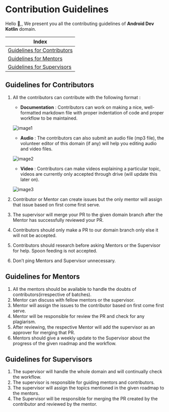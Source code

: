 # Contribution Guidelines

Hello 👋,, We present you all the contributing guidelines of **Android Dev Kotlin** domain.

| Index                                                       |
| ------------------------------------------------------------|
| [Guidelines for Contributors](#guidelines-for-contributors) |
| [Guidelines for Mentors](#guidelines-for-mentors)           |
| [Guidelines for Supervisors](#guidelines-for-supervisors)   |

## Guidelines for Contributors
1. All the contributors can contribute with the following format :
    * **Documentation** : Contributors can work on making a nice, well-formatted markdown file with proper indentation of code and proper workflow to be maintained.
    
    ![image1](https://i.imgur.com/D7MFNy1.png)

    * **Audio** : The contributors can also submit an audio file (mp3 file), the volunteer editor of this domain (if any) will help you editing audio and video files.

    ![image2](https://i.imgur.com/XxTmYdB.png)
    
    * **Video** : Contributors can make videos explaining a particular topic, videos are currently only accepted through drive (will update this later on).
    
    ![image3](https://i.imgur.com/ZDyoRbY.png)
    
2.	Contributor or Mentor can create issues but the only mentor will assign that issue based on first come first serve.
3.	The supervisor will merge your PR to the given domain branch after the Mentor has successfully reviewed your PR.
4.	Contributors should only make a PR to our domain branch only else it will not be accepted.
5.	Contributors should research before asking Mentors or the Supervisor for help. Spoon feeding is not accepted.
6.	Don’t ping Mentors and Supervisor unnecessary. 

## Guidelines for Mentors

1.	All the mentors should be available to handle the doubts of contributors(irrespective of batches).
2.	Mentor can discuss with fellow mentors or the supervisor.
3.	Mentor will assign the issues to the contributor based on first come first serve.
4.	Mentor will be responsible for review the PR and check for any plagiarism.
5.	After reviewing, the respective Mentor will add the supervisor as an approver for merging that PR.
6.	Mentors should give a weekly update to the Supervisor about the progress of the given roadmap and the workflow.

## Guidelines for Supervisors

1.	The supervisor will handle the whole domain and will continually check the workflow.
2.	The supervisor is responsible for guiding mentors and contributors.
3.	The supervisor will assign the topics mentioned in the given roadmap to the mentors.
4.	The Supervisor will be responsible for merging the PR created by the contributor and reviewed by the mentor.
